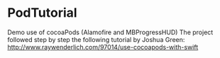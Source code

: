 # PodTutorial
Demo use of cocoaPods (Alamofire and MBProgressHUD)
The project followed step by step the following tutorial by Joshua Green:
http://www.raywenderlich.com/97014/use-cocoapods-with-swift


